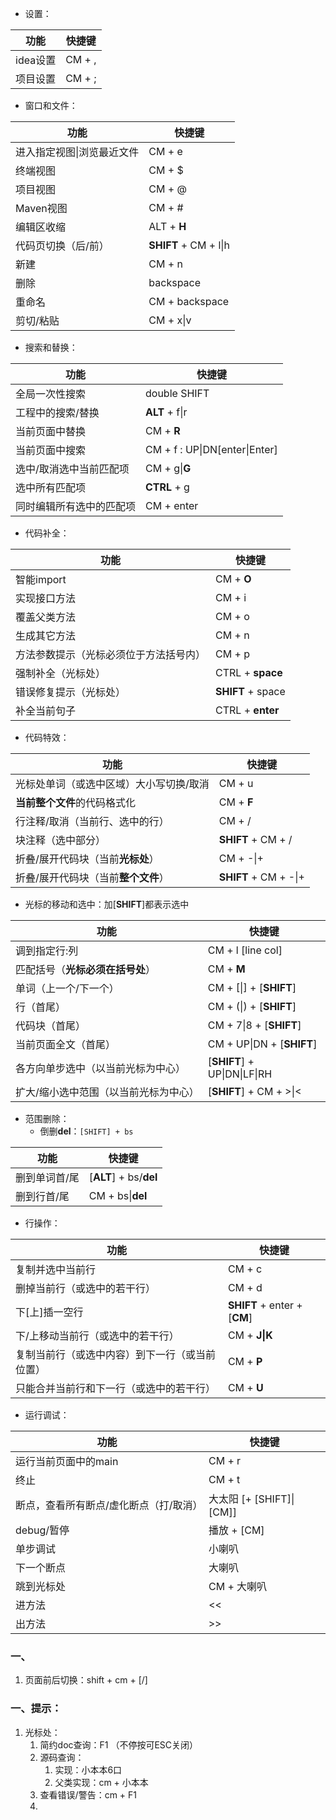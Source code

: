 

<br><br>

- 设置：

| 功能 | 快捷键 |
| --- | --- |
| idea设置 | CM + , |
| 项目设置 | CM + ; |

- 窗口和文件：

| 功能 | 快捷键 |
| --- | --- |
| 进入指定视图\|浏览最近文件 | CM + e |
| 终端视图 | CM + $ |
| 项目视图 | CM + @ |
| Maven视图 | CM + # |
| 编辑区收缩 | ALT + **H** |
| 代码页切换（后/前）| **SHIFT** + CM +  l\|h |
| 新建 | CM + n |
| 删除 | backspace |
| 重命名 | CM + backspace |
| 剪切/粘贴 | CM + x\|v |

- 搜索和替换：

| 功能 | 快捷键 |
| --- | --- |
| 全局一次性搜索 | double SHIFT |
| 工程中的搜索/替换 | **ALT** + f\|r |
| 当前页面中替换 | CM + **R** |
| 当前页面中搜索 | CM + f : UP\|DN[enter\|Enter] |
| 选中/取消选中当前匹配项 | CM + g\|**G** |
| 选中所有匹配项 | **CTRL** + g |
| 同时编辑所有选中的匹配项 | CM + enter |

- 代码补全：

| 功能 | 快捷键 |
| --- | --- |
| 智能import | CM + **O** |
| 实现接口方法 | CM + i |
| 覆盖父类方法 | CM + o |
| 生成其它方法 | CM + n |
| 方法参数提示（光标必须位于方法括号内）| CM + p |
| 强制补全（光标处）| CTRL + **space** |
| 错误修复提示（光标处）| **SHIFT** + space |
| 补全当前句子 | CTRL + **enter** |

- 代码特效：

| 功能 | 快捷键 |
| --- | --- |
| 光标处单词（或选中区域）大小写切换/取消 | CM + u |
| **当前整个文件**的代码格式化 | CM + **F** |
| 行注释/取消（当前行、选中的行）| CM + / |
| 块注释（选中部分）| **SHIFT** + CM + / |
| 折叠/展开代码块（当前**光标处**）| CM + -\|+ |
| 折叠/展开代码块（当前**整个文件**）| **SHIFT** + CM + -\|+ |

- 光标的移动和选中：加[**SHIFT**]都表示选中

| 功能 | 快捷键 |
| --- | --- |
| 调到指定行:列 | CM + l [line col] |
| 匹配括号（**光标必须在括号处**）| CM + **M** |
| 单词（上一个/下一个）| CM + [\|] + [**SHIFT**] |
| 行（首尾）| CM + (\|) + [**SHIFT**] |
| 代码块（首尾）| CM + 7\|8 + [**SHIFT**] |
| 当前页面全文（首尾）| CM + UP\|DN + [**SHIFT**] |
| 各方向单步选中（以当前光标为中心）| [**SHIFT**] + UP\|DN\|LF\|RH |
| 扩大/缩小选中范围（以当前光标为中心）| [**SHIFT**] + CM + >\|< |

- 范围删除：
   - 倒删**del**：`[SHIFT] + bs`

| 功能 | 快捷键 |
| --- | --- |
| 删到单词首/尾 | [**ALT**] + bs/**del** |
| 删到行首/尾 | CM + bs\|**del** |

- 行操作：

| 功能 | 快捷键 |
| --- | --- |
| 复制并选中当前行 | CM + c |
| 删掉当前行（或选中的若干行）| CM + d |
| 下[上]插一空行 | **SHIFT** + enter + [**CM**] |
| 下/上移动当前行（或选中的若干行）| CM + **J\|K** |
| 复制当前行（或选中内容）到下一行（或当前位置）| CM + **P** |
| 只能合并当前行和下一行（或选中的若干行）| CM + **U** |

- 运行调试：

| 功能 | 快捷键 |
| --- | --- |
| 运行当前页面中的main | CM + r |
| 终止 | CM + t |
| 断点，查看所有断点/虚化断点（打/取消）| 大太阳 [+ [SHIFT]\|[CM]] |
| debug/暂停 | 播放 + [CM] |
| 单步调试 | 小喇叭 |
| 下一个断点 | 大喇叭 |
| 跳到光标处 | CM + 大喇叭 |
| 进方法 | << |
| 出方法 | >> |

### 一、

1. 页面前后切换：shift + cm + [/]


### 一、提示：



1. 光标处：
   1. 简约doc查询：F1 （不停按可ESC关闭）
   2. 源码查询：
      1. 实现：小本本6口
      2. 父类实现：cm + 小本本
   2. 查看错误/警告：cm + F1
   3.
